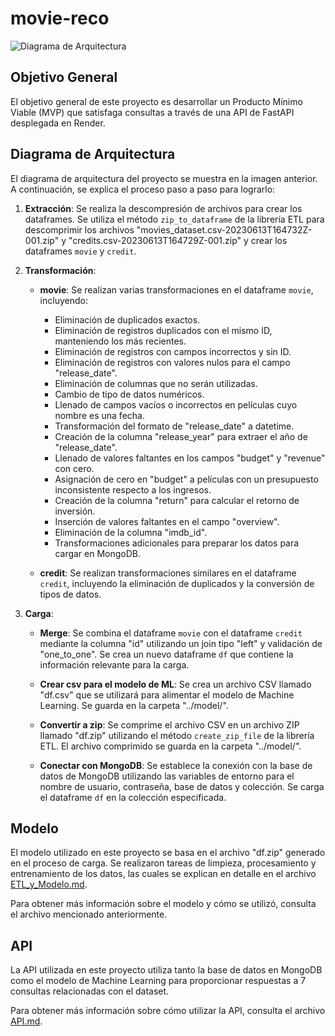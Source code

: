 # movie-reco

![Diagrama de Arquitectura](src/arquitectura.jpeg)

## Objetivo General
El objetivo general de este proyecto es desarrollar un Producto Mínimo Viable (MVP) que satisfaga consultas a través de una API de FastAPI desplegada en Render.

## Diagrama de Arquitectura
El diagrama de arquitectura del proyecto se muestra en la imagen anterior. A continuación, se explica el proceso paso a paso para lograrlo:

1. **Extracción**: Se realiza la descompresión de archivos para crear los dataframes. Se utiliza el método `zip_to_dataframe` de la librería ETL para descomprimir los archivos "movies_dataset.csv-20230613T164732Z-001.zip" y "credits.csv-20230613T164729Z-001.zip" y crear los dataframes `movie` y `credit`.

2. **Transformación**:

   - **movie**: Se realizan varias transformaciones en el dataframe `movie`, incluyendo:
     - Eliminación de duplicados exactos.
     - Eliminación de registros duplicados con el mismo ID, manteniendo los más recientes.
     - Eliminación de registros con campos incorrectos y sin ID.
     - Eliminación de registros con valores nulos para el campo "release_date".
     - Eliminación de columnas que no serán utilizadas.
     - Cambio de tipo de datos numéricos.
     - Llenado de campos vacíos o incorrectos en películas cuyo nombre es una fecha.
     - Transformación del formato de "release_date" a datetime.
     - Creación de la columna "release_year" para extraer el año de "release_date".
     - Llenado de valores faltantes en los campos "budget" y "revenue" con cero.
     - Asignación de cero en "budget" a películas con un presupuesto inconsistente respecto a los ingresos.
     - Creación de la columna "return" para calcular el retorno de inversión.
     - Inserción de valores faltantes en el campo "overview".
     - Eliminación de la columna "imdb_id".
     - Transformaciones adicionales para preparar los datos para cargar en MongoDB.

   - **credit**: Se realizan transformaciones similares en el dataframe `credit`, incluyendo la eliminación de duplicados y la conversión de tipos de datos.

3. **Carga**:

   - **Merge**: Se combina el dataframe `movie` con el dataframe `credit` mediante la columna "id" utilizando un join tipo "left" y validación de "one_to_one". Se crea un nuevo dataframe `df` que contiene la información relevante para la carga.

   - **Crear csv para el modelo de ML**: Se crea un archivo CSV llamado "df.csv" que se utilizará para alimentar el modelo de Machine Learning. Se guarda en la carpeta "../model/".

   - **Convertir a zip**: Se comprime el archivo CSV en un archivo ZIP llamado "df.zip" utilizando el método `create_zip_file` de la librería ETL. El archivo comprimido se guarda en la carpeta "../model/".

   - **Conectar con MongoDB**: Se establece la conexión con la base de datos de MongoDB utilizando las variables de entorno para el nombre de usuario, contraseña, base de datos y colección. Se carga el dataframe `df` en la colección especificada.

## Modelo

El modelo utilizado en este proyecto se basa en el archivo "df.zip" generado en el proceso de carga. Se realizaron tareas de limpieza, procesamiento y entrenamiento de los datos, las cuales se explican en detalle en el archivo [ETL_y_Modelo.md](ETL_y_Modelo.md).

Para obtener más información sobre el modelo y cómo se utilizó, consulta el archivo mencionado anteriormente.

## API

La API utilizada en este proyecto utiliza tanto la base de datos en MongoDB como el modelo de Machine Learning para proporcionar respuestas a 7 consultas relacionadas con el dataset.

Para obtener más información sobre cómo utilizar la API, consulta el archivo [API.md](API.md).
